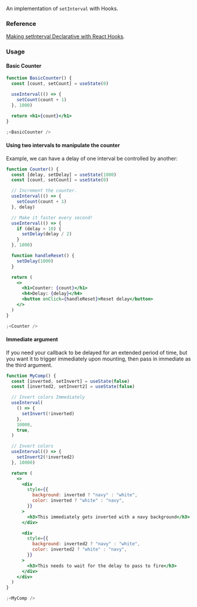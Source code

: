 An implementation of `setInterval` with Hooks.

### Reference

[Making setInterval Declarative with React Hooks](https://overreacted.io/making-setinterval-declarative-with-react-hooks/).

### Usage

#### Basic Counter

```jsx
function BasicCounter() {
  const [count, setCount] = useState(0)

  useInterval(() => {
    setCount(count + 1)
  }, 1000)

  return <h1>{count}</h1>
}

;<BasicCounter />
```

#### Using two intervals to manipulate the counter

Example, we can have a delay of one interval be controlled by another:

```jsx
function Counter() {
  const [delay, setDelay] = useState(1000)
  const [count, setCount] = useState(0)

  // Increment the counter.
  useInterval(() => {
    setCount(count + 1)
  }, delay)

  // Make it faster every second!
  useInterval(() => {
    if (delay > 10) {
      setDelay(delay / 2)
    }
  }, 1000)

  function handleReset() {
    setDelay(1000)
  }

  return (
    <>
      <h1>Counter: {count}</h1>
      <h4>Delay: {delay}</h4>
      <button onClick={handleReset}>Reset delay</button>
    </>
  )
}

;<Counter />
```

#### Immediate argument

If you need your callback to be delayed for an extended period of time, but you want it to trigger immediately upon mounting, then pass in immediate as the third argument.

```jsx
function MyComp() {
  const [inverted, setInvert] = useState(false)
  const [inverted2, setInvert2] = useState(false)

  // Invert colors Immediately
  useInterval(
    () => {
      setInvert(!inverted)
    },
    10000,
    true,
  )

  // Invert colors
  useInterval(() => {
    setInvert2(!inverted2)
  }, 10000)

  return (
    <>
      <div
        style={{
          background: inverted ? "navy" : "white",
          color: inverted ? "white" : "navy",
        }}
      >
        <h3>This immediately gets inverted with a navy background</h3>
      </div>

      <div
        style={{
          background: inverted2 ? "navy" : "white",
          color: inverted2 ? "white" : "navy",
        }}
      >
        <h3>This needs to wait for the delay to pass to fire</h3>
      </div>
    </div>
  )
}

;<MyComp />
```

